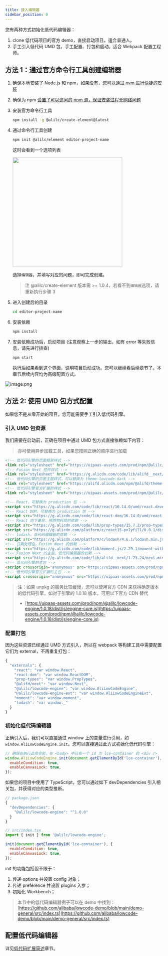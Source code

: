 ```yaml
---
title: 接入编辑器
sidebar_position: 0
---
```


您有两种方式初始化低代码编辑器：

1. clone 低代码项目的官方 demo，直接启动项目。适合普通人。
2. 手工引入低代码 UMD 包，手工配置、打包和启动。适合 Webpack 配置工程师。

## 方法 1：通过官方命令行工具创建编辑器

1. 确保本地安装了 Node.js 和 npm，如果没有，[您可以通过 nvm 进行快捷的安装](https://github.com/nvm-sh/nvm)
2. 确保为 npm [设置了可以访问的 npm 源，保证安装过程无网络问题](https://npmmirror.com/)
3. 安装官方命令行工具
   ```bash
   npm install -g @alilc/create-element@latest
   ```
4. 通过命令行工具创建
   ```bash
   npm init @alilc/element editor-project-name
   ```
   这时会看到一个选项列表

   <img src="https://img.alicdn.com/imgextra/i3/O1CN01LAaw2R1veHDYUzGB1_!!6000000006197-2-tps-676-142.png" width="350"/>

   选择`编辑器`，并填写对应的问题，即可完成创建。

   > 注 @alilc/create-element 版本需 >= 1.0.4，若看不到`编辑器`选项，请重新执行步骤 3
5. 进入创建后的目录
   ```bash
   cd editor-project-name
   ```
6. 安装依赖
   ```bash
   npm install
   ```
7. 安装依赖成功后，启动项目 (注意观察上一步的输出，如有 error 等失败信息，请先进行排查)
   ```bash
   npm start
   ```
   执行后如果看到这个界面，说明项目启动成功。您可以继续看后续章节了。本章节后续内容均为高级配置方式。

  ![image.png](https://img.alicdn.com/imgextra/i4/O1CN013qJVoV1OAcFNKFrIQ_!!6000000001665-2-tps-3060-1634.png)

## 方法 2: 使用 UMD 包方式配置

如果您不是从零开始的项目，您可能需要手工引入低代码引擎。

### 引入 UMD 包资源

我们需要在启动前，正确在项目中通过 UMD 包方式直接依赖如下内容：
> 亦可使用异步加载工具，如果您按照正确的顺序进行加载

```html
<!-- 低代码引擎的页面框架样式 -->
<link rel="stylesheet" href="https://uipaas-assets.com/prod/npm/@alilc/lowcode-engine/1.0.18/dist/css/engine-core.css" />
<!-- Fusion Next 控件样式 -->
<link rel="stylesheet" href="https://g.alicdn.com/code/lib/alifd__next/1.23.24/next.min.css">
<!-- 低代码引擎的页面主题样式，可以替换为 theme-lowcode-dark -->
<link rel="stylesheet" href="https://alifd.alicdn.com/npm/@alifd/theme-lowcode-light/0.2.0/next.min.css">
<!-- 低代码引擎官方扩展的样式 -->
<link rel="stylesheet" href="https://uipaas-assets.com/prod/npm/@alilc/lowcode-engine-ext/1.0.5/dist/css/engine-ext.css" />

<!-- React，可替换为 production 包 -->
<script src="https://g.alicdn.com/code/lib/react/16.14.0/umd/react.development.js"></script>
<!-- React DOM，可替换为 production 包 -->
<script src="https://g.alicdn.com/code/lib/react-dom/16.14.0/umd/react-dom.development.js"></script>
<!-- React 向下兼容，预防物料层的依赖 -->
<script src="https://g.alicdn.com/code/lib/prop-types/15.7.2/prop-types.js"></script>
<script src="https://g.alicdn.com/platform/c/react15-polyfill/0.0.1/dist/index.js"></script>
<!-- lodash，低代码编辑器的依赖 -->
<script src="https://g.alicdn.com/platform/c/lodash/4.6.1/lodash.min.js"></script>
<!-- 日期处理包，Fusion Next 的依赖 -->
<script src="https://g.alicdn.com/code/lib/moment.js/2.29.1/moment-with-locales.min.js"></script>
<!-- Fusion Next 的主包，低代码编辑器的依赖 -->
<script src="https://g.alicdn.com/code/lib/alifd__next/1.23.24/next.min.js"></script>
<!-- 低代码引擎的主包 -->
<script crossorigin="anonymous" src="https://uipaas-assets.com/prod/npm/@alilc/lowcode-engine/1.0.18/dist/js/engine-core.js"></script>
<!-- 低代码引擎官方扩展的主包 -->
<script crossorigin="anonymous" src="https://uipaas-assets.com/prod/npm/@alilc/lowcode-engine-ext/1.0.5/dist/js/engine-ext.js"></script>
```
> 注：如果 unpkg 的服务比较缓慢，您可以使用官方 CDN 来获得确定版本的低代码引擎，如对于引擎的 1.0.18 版本，可用以下官方 CDN 替代
> - [https://uipaas-assets.com/prod/npm/@alilc/lowcode-engine/1.0.18/dist/js/engine-core.js](https://uipaas-assets.com/prod/npm/@alilc/lowcode-engine/1.0.18/dist/js/engine-core.js)


### 配置打包

因为这些资源已经通过 UMD 方式引入，所以在 webpack 等构建工具中需要配置它们为 external，不再重复打包：

```javascript
{
  "externals": {
    "react": "var window.React",
    "react-dom": "var window.ReactDOM",
    "prop-types": "var window.PropTypes",
    "@alifd/next": "var window.Next",
    "@alilc/lowcode-engine": "var window.AliLowCodeEngine",
    "@alilc/lowcode-engine-ext": "var window.AliLowCodeEngineExt",
    "moment": "var window.moment",
    "lodash": "var window._"
  }
}
```

### 初始化低代码编辑器

正确引入后，我们可以直接通过 window 上的变量进行引用，如 `window.AliLowCodeEngine.init`。您可以直接通过此方式初始化低代码引擎：

```javascript
// 确保在执行此命令前，在 <body> 中已有一个 id 为 lce-container 的 <div />
window.AliLowCodeEngine.init(document.getElementById('lce-container'), {
  enableCondition: true,
  enableCanvasLock: true,
});
```

如果您的项目中使用了 TypeScript，您可以通过如下 devDependencies 引入相关包，并获得对应的类型推断。
```javascript
// package.json
{
  "devDependencies": {
    "@alilc/lowcode-engine": "^1.0.0"
  }
}
```
```javascript
// src/index.tsx
import { init } from '@alilc/lowcode-engine';

init(document.getElementById('lce-container'), {
  enableCondition: true,
  enableCanvasLock: true,
});
```

init 的功能包括但不限于：

1. 传递 options 并设置 config 对象；
2. 传递 preference 并设置 plugins 入参；
3. 初始化 Workbench；

> 本节中的低代码编辑器例子可以在 demo 中找到：[https://github.com/alibaba/lowcode-demo/blob/main/demo-general/src/index.ts](https://github.com/alibaba/lowcode-demo/blob/main/demo-general/src/index.ts)

## 配置低代码编辑器
详见[低代码扩展简述](/site/docs/guide/expand/editor/summary)章节。
